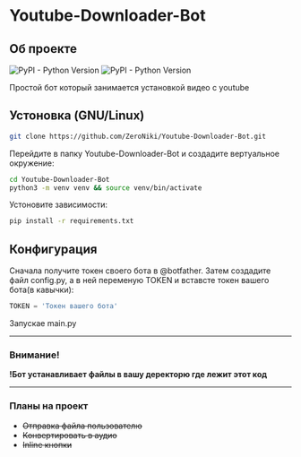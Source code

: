 # Youtube-Downloader-Bot 
## Об проекте
![PyPI - Python Version](https://img.shields.io/pypi/pyversions/yt_dlp)
![PyPI - Python Version](https://img.shields.io/pypi/pyversions/aiogram)



Простой бот который занимается установкой видео с youtube

## Устоновка (GNU/Linux)

```bash
git clone https://github.com/ZeroNiki/Youtube-Downloader-Bot.git 
```

Перейдите в папку Youtube-Downloader-Bot и создадите вертуальное окружение:

```bash
cd Youtube-Downloader-Bot
python3 -m venv venv && source venv/bin/activate
```

Устоновите зависимости:

```bash
pip install -r requirements.txt
```

## Конфигурация

Сначала получите токен своего бота в @botfather. Затем создадите файл config.py, а в ней переменую TOKEN и вставсте токен вашего бота(в кавычки):

```python
TOKEN = 'Токен вашего бота'
```

Запускае main.py

------

### Внимание!
**!Бот устанавливает файлы в вашу деректорю где лежит этот код**

----
### Планы на проект
 - ~~Отправка файла пользователю~~
 - ~~Конвертировать в аудио~~ 
 - ~~Inline кнопки~~

